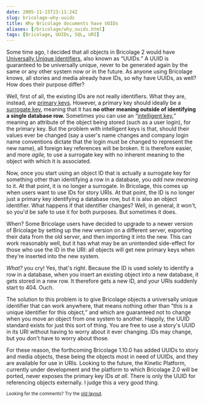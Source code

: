 ```yaml
--- 
date: 2005-11-15T23:11:24Z
slug: bricolage-why-uuids
title: Why Bricolage documents have UUIDs
aliases: [/bricolage/why_uuids.html]
tags: [Bricolage, UUIDs, SQL, URI]
---
```


<p>Some time ago, I decided that all objects in Bricolage 2 would have <a href="https://en.wikipedia.org/wiki/Universally_Unique_Identifier" title="Universally Unique Identifier as explained by Wikipedia">Universally Unique Identifiers</a>, also known as <q>UUIDs.</q> A UUID is guaranteed to be universally unique, never to be generated again by the same or any other system now or in the future. As anyone using Bricolage knows, all stories and media already have IDs, so why have UUIDs, as well? How does their purpose differ?</p>

<p>Well, first of all, the existing IDs are not really identifiers. What they are, instead, are <a href="https://en.wikipedia.org/wiki/Primary_key" title="Primary Keys as explained by Wikipedia">primary keys</a>. However, a primary key should ideally be a <a href="https://en.wikipedia.org/wiki/Surrogate_key" title="Surrogate Keys as explained by Wikipedia">surrogate key</a>, meaning that it has <strong>no other meaning outside of identifying a single database row.</strong> Sometimes you can use an <q><a href="http://www.bcarter.com/intsurr1.htm" title="Intelligent Versus Surrogate Keys">intelligent key</a>,</q> meaning an attribute of the object being stored (such as a user login), for the primary key. But the problem with intelligent keys is that, should their values ever be changed (say a user's name changes and company login name conventions dictate that the login must be changed to represent the new name), all foreign key references will be broken. It is therefore easier, and more <em>agile,</em> to use a surrogate key with no inherent meaning to the object with which it is associated.</p>

<p>Now, once you start using an object ID that is actually a surrogate key for something other than identifying a row in a database, you <em>add new meaning</em> to it. At that point, it is no longer a surrogate. In Bricolage, this comes up when users want to use IDs for story URIs. At that point, the ID is no longer just a primary key identifying a database row, but it is also an object identifier. What happens if that identifier changes? Well, in general, it won't, so you'd be safe to use it for both purposes. But sometimes it does.</p>

<p>When? Some Bricolage users have decided to upgrade to a newer version of Bricolage by setting up the new version on a different server, exporting their data from the old server, and then importing it into the new. This can work reasonably well, but it has what may be an unintended side-effect for those who use the ID in the URI: all objects will get new primary keys when they're inserted into the new system.</p>

<p><em>What?</em> you cry! Yes, that's right. Because the ID is used solely to identify a row in a database, when you insert an existing object into a new database, it gets stored in a new row. It therefore gets a new ID, and your URIs suddenly start to 404. Ouch.</p>

<p>The solution to this problem is to give Bricolage objects a universally unique identifier that can work anywhere, that means nothing other than <q>this is a unique identifier for this object,</q> and which are guaranteed not to change when you move an object from one system to another. Happily, the UUID standard exists for just this sort of thing. You are free to use a story's UUID in its URI without having to worry about it ever changing. IDs may change, but you don't have to worry about those.</p>

<p>For these reason, the forthcoming Bricolage 1.10.0 has added UUIDs to story and media objects, these being the objects most in need of UUIDs, and they are available for use in URIs. Looking to the future, the Kinetic Platform, currently under development and the platform to which Bricolage 2.0 will be ported, never exposes the primary key IDs <em>at all</em>. There is only the UUID for referencing objects externally. I judge this a very good thing.</p>

<p class="past"><small>Looking for the comments? Try the <a rel="nofollow" href="//past.justatheory.com/bricolage/why_uuids.html">old layout</a>.</small></p>


